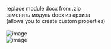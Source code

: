 replace module docx from .zip<br />заменить модуль docx из архива<br />(allows you to create custom properties)<br /><br />
![image](https://github.com/winEX13/doc-property-changer/assets/39057990/bc9361a4-9366-4b6e-8e6c-d2006d894069)<br />
![image](https://github.com/winEX13/doc-property-changer/assets/39057990/42db4e6d-1909-4e39-bc5b-2b802eb2cc07)


